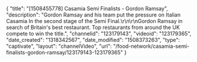 {
    "title": "[1508455778] Casamia Semi Finalists - Gordon Ramsay",
    "description": "Gordon Ramsay and his team put the pressure on Italian Casamia In the second stage of the Semi Final.\r\n\r\nGordon Ramsay in search of Britain's best restaurant. Top restaurants from around the UK compete to win the title.",
    "channelid": "123179143",
    "videoid": "123179365",
    "date_created": "1318342567",
    "date_modified": "1508373263",
    "type": "captivate",
    "layout": "channelVideo",
    "url": "\/food-network\/casamia-semi-finalists-gordon-ramsay\/123179143-123179365"
}